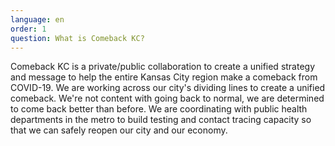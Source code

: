 ```yaml
---
language: en
order: 1
question: What is Comeback KC?
---
```

Comeback KC is a private/public collaboration to create a unified strategy and message to help the entire Kansas City region make a comeback from COVID-19. We are working across our city's dividing lines to create a unified comeback. We're not content with going back to normal, we are determined to come back better than before. We are coordinating with public health departments in the metro to build testing and contact tracing capacity so that we can safely reopen our city and our economy.